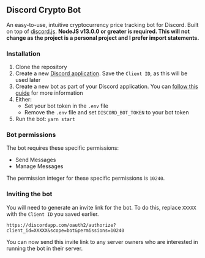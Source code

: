 ## Discord Crypto Bot

An easy-to-use, intuitive cryptocurrency price tracking bot for Discord. Built on top of [discord.js](https://github.com/discordjs/discord.js). **NodeJS v13.0.0 or greater is required. This will not change as the project is a personal project and I prefer import statements.**

### Installation
1. Clone the repository
2. Create a new [Discord application](https://discordapp.com/developers/applications). Save the `Client ID`, as this will be used later
3. Create a new bot as part of your Discord application. You can [follow this guide](https://discordjs.guide/preparations/setting-up-a-bot-application.html#creating-your-bot) for more information
4. Either:
    - Set your bot token in the `.env` file
    - Remove the `.env` file and set `DISCORD_BOT_TOKEN` to your bot token
5. Run the bot: `yarn start`
    
### Bot permissions
The bot requires these specific permissions:
- Send Messages
- Manage Messages

The permission integer for these specific permissions is `10240`.

### Inviting the bot
You will need to generate an invite link for the bot. To do this, replace `XXXXX` with the `Client ID` you saved earlier.

    https://discordapp.com/oauth2/authorize?client_id=XXXXX&scope=bot&permissions=10240
    
You can now send this invite link to any server owners who are interested in running the bot in their server.